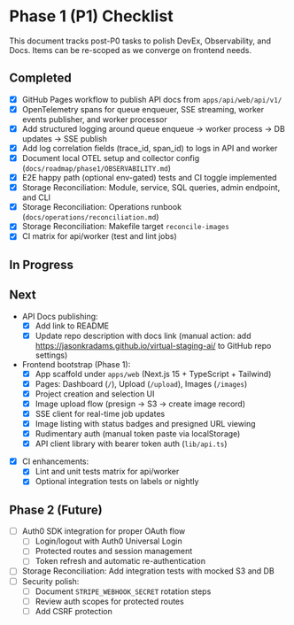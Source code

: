 # Phase 1 (P1) Checklist

This document tracks post-P0 tasks to polish DevEx, Observability, and Docs. Items can be re-scoped as we converge on frontend needs.

## Completed

- [x] GitHub Pages workflow to publish API docs from `apps/api/web/api/v1/`
- [x] OpenTelemetry spans for queue enqueuer, SSE streaming, worker events publisher, and worker processor
- [x] Add structured logging around queue enqueue → worker process → DB updates → SSE publish
- [x] Add log correlation fields (trace_id, span_id) to logs in API and worker
- [x] Document local OTEL setup and collector config (`docs/roadmap/phase1/OBSERVABILITY.md`)
- [x] E2E happy path (optional env-gated) tests and CI toggle implemented
- [x] Storage Reconciliation: Module, service, SQL queries, admin endpoint, and CLI
- [x] Storage Reconciliation: Operations runbook (`docs/operations/reconciliation.md`)
- [x] Storage Reconciliation: Makefile target `reconcile-images`
- [x] CI matrix for api/worker (test and lint jobs)
## In Progress

## Next

- API Docs publishing:
  - [x] Add link to README
  - [x] Update repo description with docs link (manual action: add https://jasonkradams.github.io/virtual-staging-ai/ to GitHub repo settings)
- Frontend bootstrap (Phase 1):
  - [x] App scaffold under `apps/web` (Next.js 15 + TypeScript + Tailwind)
  - [x] Pages: Dashboard (`/`), Upload (`/upload`), Images (`/images`)
  - [x] Project creation and selection UI
  - [x] Image upload flow (presign → S3 → create image record)
  - [x] SSE client for real-time job updates
  - [x] Image listing with status badges and presigned URL viewing
  - [x] Rudimentary auth (manual token paste via localStorage)
  - [x] API client library with bearer token auth (`lib/api.ts`)
- [x] CI enhancements:
  - [x] Lint and unit tests matrix for api/worker
  - [x] Optional integration tests on labels or nightly

## Phase 2 (Future)

- [ ] Auth0 SDK integration for proper OAuth flow
  - [ ] Login/logout with Auth0 Universal Login
  - [ ] Protected routes and session management
  - [ ] Token refresh and automatic re-authentication
- [ ] Storage Reconciliation: Add integration tests with mocked S3 and DB
- [ ] Security polish:
  - [ ] Document `STRIPE_WEBHOOK_SECRET` rotation steps
  - [ ] Review auth scopes for protected routes
  - [ ] Add CSRF protection
